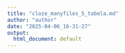 ```yaml
---
title: "cloze_manyfiles_5_tabela.md"
author: "author"
date: "2025-04-06_16-31-27"
output:
  html_document: default
---
```

